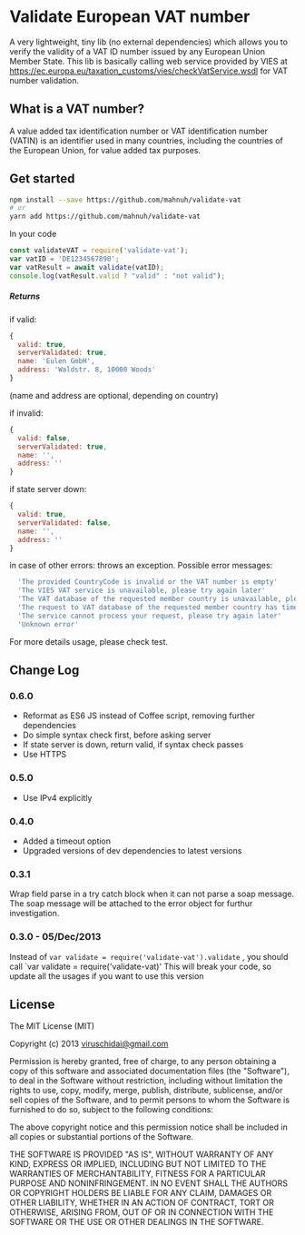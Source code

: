 # Validate European VAT number

A very lightweight, tiny lib (no external dependencies) which allows you to verify the validity of a VAT ID number issued by any European Union Member State. This lib is basically calling web service provided by VIES at https://ec.europa.eu/taxation_customs/vies/checkVatService.wsdl for VAT number validation.

## What is a VAT number?
A value added tax identification number or VAT identification number (VATIN) is an identifier used in many countries, including the countries of the European Union, for value added tax purposes.

## Get started
```bash
npm install --save https://github.com/mahnuh/validate-vat
# or
yarn add https://github.com/mahnuh/validate-vat
```

In your code
```javascript
const validateVAT = require('validate-vat');
var vatID = 'DE1234567890';
var vatResult = await validate(vatID);
console.log(vatResult.valid ? "valid" : "not valid");
```

##### Returns
if valid:
```javascript
{
  valid: true,
  serverValidated: true,
  name: 'Eulen GmbH',
  address: 'Waldstr. 8, 10000 Woods'
}
```
(name and address are optional, depending on country)

if invalid:
```javascript
{
  valid: false,
  serverValidated: true,
  name: '',
  address: ''
}
```

if state server down:
```javascript
{
  valid: true,
  serverValidated: false,
  name: '',
  address: ''
}
```

in case of other errors: throws an exception. Possible error messages:
```javascript
  'The provided CountryCode is invalid or the VAT number is empty'
  'The VIES VAT service is unavailable, please try again later'
  'The VAT database of the requested member country is unavailable, please try again later'
  'The request to VAT database of the requested member country has timed out, please try again later'
  'The service cannot process your request, please try again later'
  'Unknown error'
```
For more details usage, please check test.

## Change Log
### 0.6.0
- Reformat as ES6 JS instead of Coffee script, removing further dependencies
- Do simple syntax check first, before asking server
- If state server is down, return valid, if syntax check passes
- Use HTTPS

### 0.5.0
- Use IPv4 explicitly

### 0.4.0
- Added a timeout option
- Upgraded versions of dev dependencies to latest versions

### 0.3.1
Wrap field parse in a try catch block when it can not parse a soap message. The soap message will be attached to the error object for furthur investigation.

### 0.3.0 - 05/Dec/2013
Instead of
`var validate = require('validate-vat').validate`
, you should call
`var validate = require('validate-vat)'
This will break your code, so update all the usages if you want to use this version

## License
The MIT License (MIT)

Copyright (c) 2013 viruschidai@gmail.com

Permission is hereby granted, free of charge, to any person obtaining a copy
of this software and associated documentation files (the "Software"), to deal
in the Software without restriction, including without limitation the rights
to use, copy, modify, merge, publish, distribute, sublicense, and/or sell
copies of the Software, and to permit persons to whom the Software is
furnished to do so, subject to the following conditions:

The above copyright notice and this permission notice shall be included in
all copies or substantial portions of the Software.

THE SOFTWARE IS PROVIDED "AS IS", WITHOUT WARRANTY OF ANY KIND, EXPRESS OR
IMPLIED, INCLUDING BUT NOT LIMITED TO THE WARRANTIES OF MERCHANTABILITY,
FITNESS FOR A PARTICULAR PURPOSE AND NONINFRINGEMENT. IN NO EVENT SHALL THE
AUTHORS OR COPYRIGHT HOLDERS BE LIABLE FOR ANY CLAIM, DAMAGES OR OTHER
LIABILITY, WHETHER IN AN ACTION OF CONTRACT, TORT OR OTHERWISE, ARISING FROM,
OUT OF OR IN CONNECTION WITH THE SOFTWARE OR THE USE OR OTHER DEALINGS IN
THE SOFTWARE.
